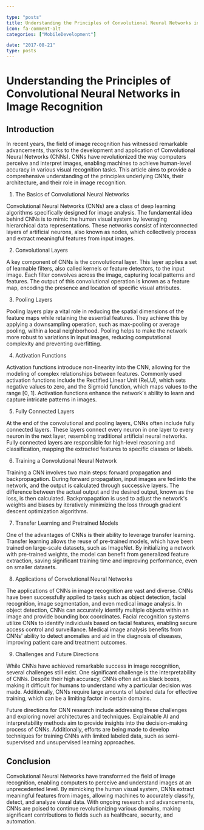 ```yaml
---

type: "posts"
title: Understanding the Principles of Convolutional Neural Networks in Image Recognition
icon: fa-comment-alt
categories: ["MobileDevelopment"]

date: "2017-08-21"
type: posts
---
```





# Understanding the Principles of Convolutional Neural Networks in Image Recognition

## Introduction

In recent years, the field of image recognition has witnessed remarkable advancements, thanks to the development and application of Convolutional Neural Networks (CNNs). CNNs have revolutionized the way computers perceive and interpret images, enabling machines to achieve human-level accuracy in various visual recognition tasks. This article aims to provide a comprehensive understanding of the principles underlying CNNs, their architecture, and their role in image recognition.

1. The Basics of Convolutional Neural Networks

Convolutional Neural Networks (CNNs) are a class of deep learning algorithms specifically designed for image analysis. The fundamental idea behind CNNs is to mimic the human visual system by leveraging hierarchical data representations. These networks consist of interconnected layers of artificial neurons, also known as nodes, which collectively process and extract meaningful features from input images.

2. Convolutional Layers

A key component of CNNs is the convolutional layer. This layer applies a set of learnable filters, also called kernels or feature detectors, to the input image. Each filter convolves across the image, capturing local patterns and features. The output of this convolutional operation is known as a feature map, encoding the presence and location of specific visual attributes.

3. Pooling Layers

Pooling layers play a vital role in reducing the spatial dimensions of the feature maps while retaining the essential features. They achieve this by applying a downsampling operation, such as max-pooling or average pooling, within a local neighborhood. Pooling helps to make the network more robust to variations in input images, reducing computational complexity and preventing overfitting.

4. Activation Functions

Activation functions introduce non-linearity into the CNN, allowing for the modeling of complex relationships between features. Commonly used activation functions include the Rectified Linear Unit (ReLU), which sets negative values to zero, and the Sigmoid function, which maps values to the range [0, 1]. Activation functions enhance the network's ability to learn and capture intricate patterns in images.

5. Fully Connected Layers

At the end of the convolutional and pooling layers, CNNs often include fully connected layers. These layers connect every neuron in one layer to every neuron in the next layer, resembling traditional artificial neural networks. Fully connected layers are responsible for high-level reasoning and classification, mapping the extracted features to specific classes or labels.

6. Training a Convolutional Neural Network

Training a CNN involves two main steps: forward propagation and backpropagation. During forward propagation, input images are fed into the network, and the output is calculated through successive layers. The difference between the actual output and the desired output, known as the loss, is then calculated. Backpropagation is used to adjust the network's weights and biases by iteratively minimizing the loss through gradient descent optimization algorithms.

7. Transfer Learning and Pretrained Models

One of the advantages of CNNs is their ability to leverage transfer learning. Transfer learning allows the reuse of pre-trained models, which have been trained on large-scale datasets, such as ImageNet. By initializing a network with pre-trained weights, the model can benefit from generalized feature extraction, saving significant training time and improving performance, even on smaller datasets.

8. Applications of Convolutional Neural Networks

The applications of CNNs in image recognition are vast and diverse. CNNs have been successfully applied to tasks such as object detection, facial recognition, image segmentation, and even medical image analysis. In object detection, CNNs can accurately identify multiple objects within an image and provide bounding box coordinates. Facial recognition systems utilize CNNs to identify individuals based on facial features, enabling secure access control and surveillance. Medical image analysis benefits from CNNs' ability to detect anomalies and aid in the diagnosis of diseases, improving patient care and treatment outcomes.

9. Challenges and Future Directions

While CNNs have achieved remarkable success in image recognition, several challenges still exist. One significant challenge is the interpretability of CNNs. Despite their high accuracy, CNNs often act as black boxes, making it difficult for humans to understand why a particular decision was made. Additionally, CNNs require large amounts of labeled data for effective training, which can be a limiting factor in certain domains.

Future directions for CNN research include addressing these challenges and exploring novel architectures and techniques. Explainable AI and interpretability methods aim to provide insights into the decision-making process of CNNs. Additionally, efforts are being made to develop techniques for training CNNs with limited labeled data, such as semi-supervised and unsupervised learning approaches.

## Conclusion

Convolutional Neural Networks have transformed the field of image recognition, enabling computers to perceive and understand images at an unprecedented level. By mimicking the human visual system, CNNs extract meaningful features from images, allowing machines to accurately classify, detect, and analyze visual data. With ongoing research and advancements, CNNs are poised to continue revolutionizing various domains, making significant contributions to fields such as healthcare, security, and automation.